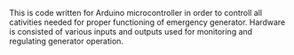 This is code written for Arduino microcontroller in order to controll all cativities needed for proper functioning of emergency generator.
Hardware is consisted of various inputs and outputs used for monitoring and regulating generator operation.
